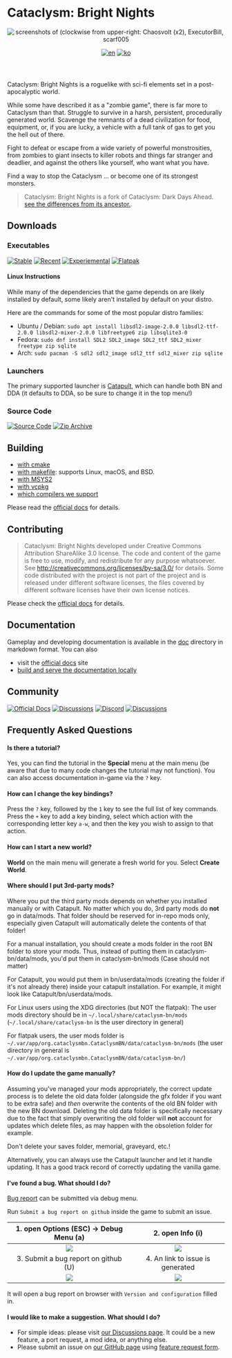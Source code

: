 # Cataclysm: Bright Nights

<header align="center">
  <a><img src="doc/src/content/docs/en/contribute/img/readme-title.png" title="screenshots of (clockwise from upper-right: Chaosvolt (x2), ExecutorBill, scarf005"></a>

[![en][icon-en]][en] [![ko][icon-ko]][ko]

</header>

[en]: ./README.md
[icon-en]: https://img.shields.io/badge/lang-en-red?style=flat-square
[ko]: ./README.ko.md
[icon-ko]: https://img.shields.io/badge/lang-ko-orange?style=flat-square

Cataclysm: Bright Nights is a roguelike with sci-fi elements set in a post-apocalyptic world.

While some have described it as a "zombie game", there is far more to Cataclysm than that. Struggle
to survive in a harsh, persistent, procedurally generated world. Scavenge the remnants of a dead
civilization for food, equipment, or, if you are lucky, a vehicle with a full tank of gas to get you
the hell out of there.

Fight to defeat or escape from a wide variety of powerful monstrosities, from zombies to giant
insects to killer robots and things far stranger and deadlier, and against the others like yourself,
who want what you have.

Find a way to stop the Cataclysm ... or become one of its strongest monsters.

> Cataclysm: Bright Nights is a fork of Cataclysm: Dark Days Ahead.
> [see the differences from its ancestor.](https://docs.cataclysmbn.org/en/game/changelog/).

## Downloads

### Executables

[![Stable][stable-releases-badge]][stable-releases] [![Recent][all-releases-badge]][all-releases] [![Experiemental][experimental-badge]][experimental-releases] [![Flatpak][flathub-badge]][flathub-releases]

#### Linux Instructions

While many of the dependencies that the game depends on are likely installed by default, some likely aren't installed by default on your distro.

Here are the commands for some of the most popular distro families:

- Ubuntu / Debian: `sudo apt install libsdl2-image-2.0.0 libsdl2-ttf-2.0.0 libsdl2-mixer-2.0.0 libfreetype6 zip libsqlite3-0`
- Fedora: `sudo dnf install SDL2 SDL2_image SDL2_ttf SDL2_mixer freetype zip sqlite`
- Arch: `sudo pacman -S sdl2 sdl2_image sdl2_ttf sdl2_mixer zip sqlite`

### Launchers

The primary supported launcher is [Catapult](https://github.com/qrrk/Catapult), which can handle both BN and DDA (it defaults to DDA, so be sure to change it in the top menu!)

### Source Code

[![Source Code][source-badge]][source] [![Zip Archive][clone-badge]][clone]

[stable-releases]: https://github.com/cataclysmbnteam/Cataclysm-BN/releases/latest "Download stable executable"
[stable-releases-badge]: https://img.shields.io/github/v/release/cataclysmbnteam/Cataclysm-BN?style=for-the-badge&color=success&label=stable
[all-releases]: https://github.com/cataclysmbnteam/Cataclysm-BN/releases?q=prerelease%3Atrue&expanded=true
[all-releases-badge]: https://img.shields.io/github/v/release/cataclysmbnteam/Cataclysm-BN?style=for-the-badge&color=important&label=Latest%20Release&include_prereleases&sort=date
[experimental-releases]: https://github.com/cataclysmbnteam/Cataclysm-BN/releases/tag/experimental
[experimental-badge]: https://img.shields.io/github/v/release/cataclysmbnteam/Cataclysm-BN?style=for-the-badge&color=salmon&label=Experimental%20Release&include_prereleases&sort=date
[flathub-releases]: https://flathub.org/apps/org.cataclysmbn.CataclysmBN
[flathub-badge]: https://img.shields.io/flathub/v/org.cataclysmbn.CataclysmBN?style=for-the-badge&color=success
[source]: https://github.com/cataclysmbnteam/Cataclysm-BN/archive/master.zip "The source can be downloaded as a .zip archive"
[source-badge]: https://img.shields.io/badge/Zip%20Archive-black?style=for-the-badge&logo=github
[clone]: https://github.com/cataclysmbnteam/Cataclysm-BN/ "clone from our GitHub repo"
[clone-badge]: https://img.shields.io/badge/Clone%20From%20Repo-black?style=for-the-badge&logo=github

## Building

- [with cmake](doc/src/content/docs/en/dev/guides/building/cmake.md)
- [with makefile](doc/src/content/docs/en/dev/guides/building/makefile.md): supports Linux, macOS,
  and BSD.
- [with MSYS2](doc/src/content/docs/en/dev/guides/building/msys.md)
- [with vcpkg](doc/src/content/docs/en/dev/guides/building/vs_vcpkg.md)
- [which compilers we support](doc/src/content/docs/en/dev/reference/compiler_support.md)

Please read the [official docs](https://docs.cataclysmbn.org/en/dev/guides/building/cmake/) for
details.

## Contributing

> Cataclysm: Bright Nights developed under Creative Commons Attribution ShareAlike 3.0 license. The
> code and content of the game is free to use, modify, and redistribute for any purpose whatsoever.
> See http://creativecommons.org/licenses/by-sa/3.0/ for details. Some code distributed with the
> project is not part of the project and is released under different software licenses, the files
> covered by different software licenses have their own license notices.

Please check the [official docs](https://docs.cataclysmbn.org/en/contribute/contributing/) for
details.

## Documentation

Gameplay and developing documentation is available in the [doc](./doc/src/content/docs/) directory
in markdown format. You can also

- visit the [official docs](https://docs.cataclysmbn.org/en/) site
- [build and serve the documentation locally](./doc/src/content/docs/en/contribute/docs.md)

## Community

[![Official Docs](https://img.shields.io/badge/Docs-LightGray?style=for-the-badge&logo=astro)][docs]
[![Discussions](https://img.shields.io/badge/Discussions-black?style=for-the-badge&logo=github)][discussion]
[![Discord](https://img.shields.io/discord/830879262763909202?style=for-the-badge&logo=discord)][discord]
[![Discussions](https://img.shields.io/badge/CDDA%20Modding-green?style=for-the-badge&logo=discord)][modding]

[discussion]: https://github.com/cataclysmbnteam/Cataclysm-BN/discussions
[discord]: https://discord.gg/XW7XhXuZ89
[modding]: https://discord.gg/B5q4XCa "Unofficial DDA modding community discord has a BN channel"
[docs]: https://docs.cataclysmbn.org "Official BN documentation"

## Frequently Asked Questions

#### Is there a tutorial?

Yes, you can find the tutorial in the **Special** menu at the main menu (be aware that due to many
code changes the tutorial may not function). You can also access documentation in-game via the `?`
key.

#### How can I change the key bindings?

Press the `?` key, followed by the `1` key to see the full list of key commands. Press the `+` key
to add a key binding, select which action with the corresponding letter key `a-w`, and then the key
you wish to assign to that action.

#### How can I start a new world?

**World** on the main menu will generate a fresh world for you. Select **Create World**.

#### Where should I put 3rd-party mods?

Where you put the third party mods depends on whether you installed manually or with Catapult. No matter which you do, 3rd party mods do **not** go in data/mods. That folder should be reserved for in-repo mods only, especially given Catapult will automatically delete the contents of that folder!

For a manual installation, you should create a mods folder in the root BN folder to store your mods. Thus, instead of putting them in cataclysm-bn/data/mods, you'd put them in cataclysm-bn/mods (Case should not matter)

For Catapult, you would put them in bn/userdata/mods (creating the folder if it's not already there) inside your catapult installation. For example, it might look like Catapult/bn/userdata/mods.

For Linux users using the XDG directories (but NOT the flatpak): The user mods directory should be in `~/.local/share/cataclysm-bn/mods` (`~/.local/share/cataclysm-bn` is the user directory in general)

For flatpak users, the user mods folder is `~/.var/app/org.cataclysmbn.CataclysmBN/data/cataclysm-bn/mods` (the user directory in general is `~/.var/app/org.cataclysmbn.CataclysmBN/data/cataclysm-bn/`)

#### How do I update the game manually?

Assuming you've managed your mods appropriately, the correct update process is to delete the old data folder (alongside the gfx folder if you want to be extra safe) and _then_ overwrite the contents of the old BN folder with the new BN download. Deleting the old data folder is specifically necessary due to the fact that simply overwriting the old folder will **not** account for updates which delete files, as may happen with the obsoletion folder for example.

Don't delete your saves folder, memorial, graveyard, etc.!

Alternatively, you can always use the Catapult launcher and let it handle updating. It has a good track record of correctly updating the vanilla game.

#### I've found a bug. What should I do?

[Bug report](https://github.com/cataclysmbnteam/Cataclysm-BN/issues/new?template=bug_report.yml) can
be submitted via debug menu.

Run `Submit a bug report on github` inside the game to submit an issue.

|           1. open Options (ESC) -> Debug Menu (a)           |                      2. open Info (i)                       |
| :---------------------------------------------------------: | :---------------------------------------------------------: |
| ![](doc/src/content/docs/en/contribute/img/readme-bug1.png) | ![](doc/src/content/docs/en/contribute/img/readme-bug2.png) |
|            3. Submit a bug report on github (U)             |              4. An link to issue is generated               |
| ![](doc/src/content/docs/en/contribute/img/readme-bug3.png) | ![](doc/src/content/docs/en/contribute/img/readme-bug4.png) |

It will open a bug report on browser with `Version and configuration` filled in.

#### I would like to make a suggestion. What should I do?

- For simple ideas: please visit
  [our Discussions page](https://github.com/cataclysmbnteam/Cataclysm-BN/discussions/categories/ideas).
  It could be a new feature, a port request, a mod idea, or anything else.
- Please submit an issue on
  [our GitHub page](https://github.com/cataclysmbnteam/Cataclysm-BN/issues/) using
  [feature request form](https://github.com/cataclysmbnteam/Cataclysm-BN/issues/new?template=feature_request.yml).

